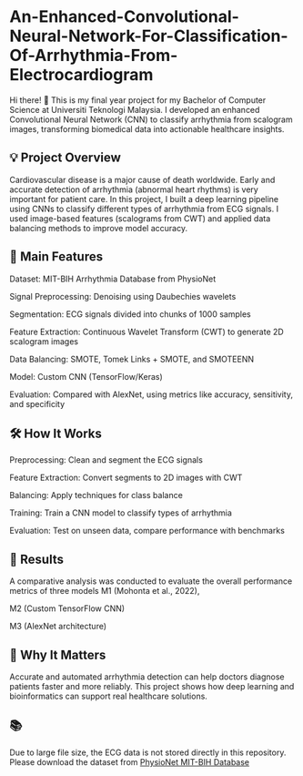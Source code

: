 # An-Enhanced-Convolutional-Neural-Network-For-Classification-Of-Arrhythmia-From-Electrocardiogram
Hi there! 👋 This is my final year project for my Bachelor of Computer Science at Universiti Teknologi Malaysia.
I developed an enhanced Convolutional Neural Network (CNN) to classify arrhythmia from scalogram images, transforming biomedical data into actionable healthcare insights.

## 💡 Project Overview 

Cardiovascular disease is a major cause of death worldwide. Early and accurate detection of arrhythmia (abnormal heart rhythms) is very important for patient care.
In this project, I built a deep learning pipeline using CNNs to classify different types of arrhythmia from ECG signals. I used image-based features (scalograms from CWT) and applied data balancing methods to improve model accuracy.

## 🔬 Main Features

Dataset: MIT-BIH Arrhythmia Database from PhysioNet

Signal Preprocessing: Denoising using Daubechies wavelets

Segmentation: ECG signals divided into chunks of 1000 samples

Feature Extraction: Continuous Wavelet Transform (CWT) to generate 2D scalogram images

Data Balancing: SMOTE, Tomek Links + SMOTE, and SMOTEENN

Model: Custom CNN (TensorFlow/Keras)

Evaluation: Compared with AlexNet, using metrics like accuracy, sensitivity, and specificity

## 🛠️ How It Works

Preprocessing: Clean and segment the ECG signals

Feature Extraction: Convert segments to 2D images with CWT

Balancing: Apply techniques for class balance

Training: Train a CNN model to classify types of arrhythmia

Evaluation: Test on unseen data, compare performance with benchmarks

## 🚀 Results

A comparative analysis was conducted to evaluate the overall performance metrics of three models 
M1 (Mohonta et al., 2022), 

M2 (Custom TensorFlow CNN)

M3 (AlexNet architecture)



## 🏥 Why It Matters

Accurate and automated arrhythmia detection can help doctors diagnose patients faster and more reliably. This project shows how deep learning and bioinformatics can support real healthcare solutions.

## 📚 
Due to large file size, the ECG data is not stored directly in this repository.
Please download the dataset from [PhysioNet MIT-BIH Database](https://physionet.org/content/mitdb/1.0.0/)
